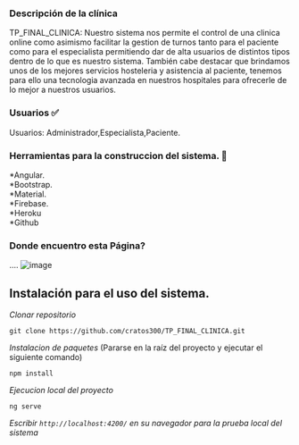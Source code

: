 ### Descripción de la clínica 
TP_FINAL_CLINICA: Nuestro sistema nos permite el control de una clinica online como asimismo  facilitar la gestion de turnos tanto para el paciente como para el especialista permitiendo dar de alta usuarios de distintos tipos dentro de lo que es nuestro sistema. También cabe destacar que brindamos unos de los mejores servicios hosteleria y asistencia al paciente, tenemos para ello una tecnologia avanzada en nuestros hospitales para ofrecerle de lo mejor a nuestros usuarios.
### Usuarios ✅
Usuarios: Administrador,Especialista,Paciente.

### Herramientas para la construccion del sistema. 🔨 
*Angular.<br>
*Bootstrap.<br>
*Material.<br>
*Firebase.<br>
*Heroku<br>
*Github<br>

### Donde encuentro esta Página?
....
![image](https://user-images.githubusercontent.com/25481170/172087360-9fb5ed6e-fa83-400e-954a-313dfa436962.png)


## Instalación para el uso del sistema.

_Clonar repositorio_
```
git clone https://github.com/cratos300/TP_FINAL_CLINICA.git
```
_Instalacion de paquetes_ (Pararse en la raíz del proyecto y ejecutar el siguiente comando)

```
npm install
```

_Ejecucion local del proyecto_

```
ng serve
```

_Escribir  `http://localhost:4200/` en su navegador para la prueba local del sistema_


